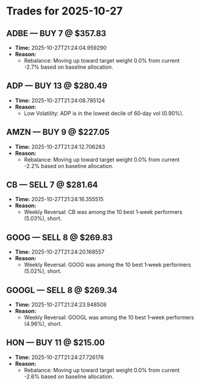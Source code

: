 # Trades for 2025-10-27

## ADBE — BUY 7 @ $357.83
- **Time:** 2025-10-27T21:24:04.959290
- **Reason:**
  - Rebalance: Moving up toward target weight 0.0% from current -2.7% based on baseline allocation.

## ADP — BUY 13 @ $280.49
- **Time:** 2025-10-27T21:24:08.785124
- **Reason:**
  - Low Volatility: ADP is in the lowest decile of 60‑day vol (0.90%).

## AMZN — BUY 9 @ $227.05
- **Time:** 2025-10-27T21:24:12.706283
- **Reason:**
  - Rebalance: Moving up toward target weight 0.0% from current -2.2% based on baseline allocation.

## CB — SELL 7 @ $281.64
- **Time:** 2025-10-27T21:24:16.355515
- **Reason:**
  - Weekly Reversal: CB was among the 10 best 1‑week performers (5.03%), short.

## GOOG — SELL 8 @ $269.83
- **Time:** 2025-10-27T21:24:20.168557
- **Reason:**
  - Weekly Reversal: GOOG was among the 10 best 1‑week performers (5.02%), short.

## GOOGL — SELL 8 @ $269.34
- **Time:** 2025-10-27T21:24:23.948508
- **Reason:**
  - Weekly Reversal: GOOGL was among the 10 best 1‑week performers (4.96%), short.

## HON — BUY 11 @ $215.00
- **Time:** 2025-10-27T21:24:27.726176
- **Reason:**
  - Rebalance: Moving up toward target weight 0.0% from current -2.6% based on baseline allocation.


